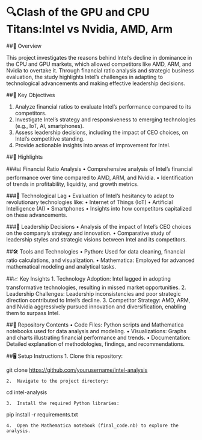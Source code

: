 # 🔍Clash of the GPU and CPU Titans:Intel vs Nvidia, AMD, Arm

##📖 Overview

This project investigates the reasons behind Intel’s decline in dominance in the CPU and GPU markets, which allowed competitors like AMD, ARM, and Nvidia to overtake it. Through financial ratio analysis and strategic business evaluation, the study highlights Intel’s challenges in adapting to technological advancements and making effective leadership decisions.

##🎯 Key Objectives
1. Analyze financial ratios to evaluate Intel’s performance compared to its competitors.
2. Investigate Intel’s strategy and responsiveness to emerging technologies (e.g., IoT, AI, smartphones).
3. Assess leadership decisions, including the impact of CEO choices, on Intel’s competitive standing.
4. Provide actionable insights into areas of improvement for Intel.

##🔑 Highlights

###📊 Financial Ratio Analysis
	•	Comprehensive analysis of Intel’s financial performance over time compared to AMD, ARM, and Nvidia.
	•	Identification of trends in profitability, liquidity, and growth metrics.

###🧠 Technological Lag
	•	Evaluation of Intel’s hesitancy to adapt to revolutionary technologies like:
	•	Internet of Things (IoT)
	•	Artificial Intelligence (AI)
	•	Smartphones
	•	Insights into how competitors capitalized on these advancements.

###🏢 Leadership Decisions
	•	Analysis of the impact of Intel’s CEO choices on the company’s strategy and innovation.
	•	Comparative study of leadership styles and strategic visions between Intel and its competitors.

##🛠️ Tools and Technologies
	•	Python: Used for data cleaning, financial ratio calculations, and visualization.
	•	Mathematica: Employed for advanced mathematical modeling and analytical tasks.

##📈 Key Insights
	1.	Technology Adoption: Intel lagged in adopting transformative technologies, resulting in missed market opportunities.
	2.	Leadership Challenges: Leadership inconsistencies and poor strategic direction contributed to Intel’s decline.
	3.	Competitor Strategy: AMD, ARM, and Nvidia aggressively pursued innovation and diversification, enabling them to surpass Intel.

##📂 Repository Contents
	•	Code Files: Python scripts and Mathematica notebooks used for data analysis and modeling.
	•	Visualizations: Graphs and charts illustrating financial performance and trends.
	•	Documentation: Detailed explanation of methodologies, findings, and recommendations.

##🖥️ Setup Instructions
	1.	Clone this repository:

git clone https://github.com/yourusername/intel-analysis


	2.	Navigate to the project directory:

cd intel-analysis


	3.	Install the required Python libraries:

pip install -r requirements.txt


	4.	Open the Mathematica notebook (final_code.nb) to explore the analysis.


